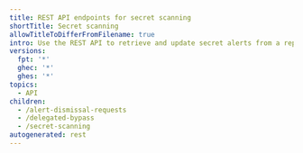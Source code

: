 ```yaml
---
title: REST API endpoints for secret scanning
shortTitle: Secret scanning
allowTitleToDifferFromFilename: true
intro: Use the REST API to retrieve and update secret alerts from a repository.
versions:
  fpt: '*'
  ghec: '*'
  ghes: '*'
topics:
  - API
children:
  - /alert-dismissal-requests
  - /delegated-bypass
  - /secret-scanning
autogenerated: rest
---
```


<!-- Content after this section is automatically generated -->
